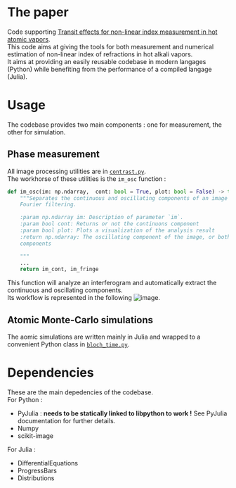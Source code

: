 # The paper 
Code supporting [Transit effects for non-linear index measurement in hot atomic vapors](https://arxiv.org/abs/2202.05764).\
This code aims at giving the tools for both measurement and numerical estimation of non-linear index of refractions in hot alkali vapors.\
It aims at providing an easily reusable codebase in modern langages (Python) while benefiting from the performance of a compiled langage (Julia).

# Usage
The codebase provides two main components : one for measurement, the other for simulation.

## Phase measurement

All image processing utilities are in [`contrast.py`](./contrast.py). \
The workhorse of these utilities is the `im_osc` function :
```python
def im_osc(im: np.ndarray,  cont: bool = True, plot: bool = False) -> tuple:
    """Separates the continuous and oscillating components of an image using
    Fourier filtering.

    :param np.ndarray im: Description of parameter `im`.
    :param bool cont: Returns or not the continuons component
    :param bool plot: Plots a visualization of the analysis result
    :return np.ndarray: The oscillating component of the image, or both
    components

    """
    ...
    return im_cont, im_fringe
```
This function will analyze an interferogram and automatically extract the continuous and oscillating components.\
Its workflow is represented in the following ![image](docs/fig_intro.png).



## Atomic Monte-Carlo simulations

The aomic simulations are written mainly in Julia and wrapped to a convenient Python class in [`bloch_time.py`](./bloch_time.py).

# Dependencies
These are the main depedencies of the codebase.\
For Python :
  - PyJulia : **needs to be statically linked to libpython to work !** See PyJulia documentation for further details.
  - Numpy
  - scikit-image
  
For Julia :
  - DifferentialEquations
  - ProgressBars
  - Distributions


